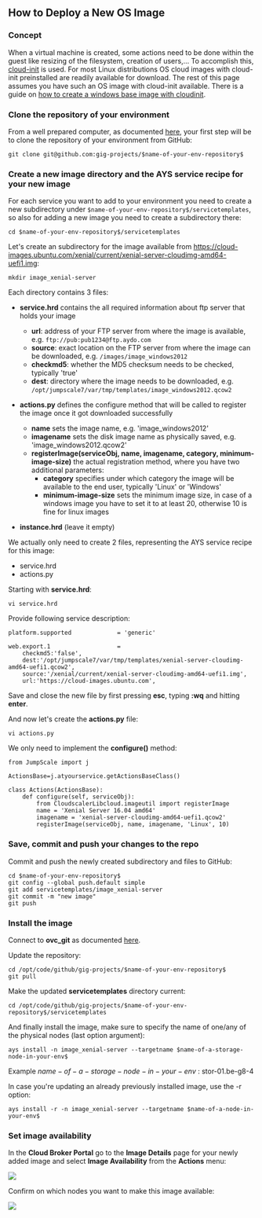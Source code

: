 ## How to Deploy a New OS Image

### Concept

When a virtual machine is created, some actions need to be done within the guest like resizing of the filesystem, creation of users,... To accomplish this, [cloud-init](https://cloudinit.readthedocs.io/en/latest/index.html) is used. For most Linux distributions OS cloud images with cloud-init preinstalled are readily available for download. The rest of this page assumes you have such an OS image with cloud-init available. There is a guide on [how to create a windows base image with cloudinit](Creating_new_Windwos_Image.md).


### Clone the repository of your environment

From a well prepared computer, as documented [here](../Connect/preparing_before_connecting.md), your first step will be to clone the repository of your environment from GitHub:

```
git clone git@github.com:gig-projects/$name-of-your-env-repository$
```

### Create a new image directory and the AYS service recipe for your new image

For each service you want to add to your environment you need to create a new subdirectory under `$name-of-your-env-repository$/servicetemplates`, so also for adding a new image you need to create a subdirectory there:

```
cd $name-of-your-env-repository$/servicetemplates
```

Let's create an subdirectory for the image available from https://cloud-images.ubuntu.com/xenial/current/xenial-server-cloudimg-amd64-uefi1.img:

```
mkdir image_xenial-server
```

Each directory contains 3 files:

- **service.hrd** contains the all required information about ftp server that holds your image

  - **url**: address of your FTP server from where the image is available, e.g. `ftp://pub:pub1234@ftp.aydo.com`
  - **source**: exact location on the FTP server from where the image can be downloaded, e.g. `/images/image_windows2012`
  - **checkmd5**: whether the MD5 checksum needs to be checked, typically 'true'
  - **dest**: directory where the image needs to be downloaded, e.g. `/opt/jumpscale7/var/tmp/templates/image_windows2012.qcow2`

- **actions.py** defines the configure method that will be called to register the image once it got downloaded successfully

  - **name** sets the image name, e.g. 'image_windows2012'
  - **imagename** sets the disk image name as physically saved, e.g. 'image_windows2012.qcow2'
  - **registerImage(serviceObj, name, imagename, category, minimum-image-size)** the actual registration method, where you have two additional parameters:
    - **category** specifies under which category the image will be available to the end user, typically 'Linux' or 'Windows'
    - **minimum-image-size** sets the minimum image size, in case of a windows image you have to set it to at least 20, otherwise 10 is fine for linux images

- **instance.hrd** (leave it empty)

We actually only need to create 2 files, representing the AYS service recipe for this image:
- service.hrd
- actions.py

Starting with **service.hrd**:

```
vi service.hrd
```

Provide following service description:

```
platform.supported             = 'generic'

web.export.1                   =
    checkmd5:'false',
    dest:'/opt/jumpscale7/var/tmp/templates/xenial-server-cloudimg-amd64-uefi1.qcow2',
    source:'/xenial/current/xenial-server-cloudimg-amd64-uefi1.img',
    url:'https://cloud-images.ubuntu.com',
```

Save and close the new file by first pressing **esc**, typing **:wq** and hitting **enter**.

And now let's create the **actions.py** file:

```
vi actions.py
```

We only need to implement the **configure()** method:

```
from JumpScale import j

ActionsBase=j.atyourservice.getActionsBaseClass()

class Actions(ActionsBase):
    def configure(self, serviceObj):
        from CloudscalerLibcloud.imageutil import registerImage
        name = 'Xenial Server 16.04 amd64'
        imagename = 'xenial-server-cloudimg-amd64-uefi1.qcow2'
        registerImage(serviceObj, name, imagename, 'Linux', 10)
```

### Save, commit and push your changes to the repo

Commit and push the newly created subdirectory and files to GitHub:

```
cd $name-of-your-env-repository$
git config --global push.default simple
git add servicetemplates/image_xenial-server
git commit -m "new image"
git push
```

### Install the image

Connect to **ovc_git** as documented [here](../Connect/connect.md).

Update the repository:

```
cd /opt/code/github/gig-projects/$name-of-your-env-repository$
git pull
```

Make the updated **servicetemplates** directory current:

```
cd /opt/code/github/gig-projects/$name-of-your-env-repository$/servicetemplates
```

And finally install the image, make sure to specify the name of one/any of the physical nodes (last option argument):

```
ays install -n image_xenial-server --targetname $name-of-a-storage-node-in-your-env$

```
Example $name-of-a-storage-node-in-your-env$ : stor-01.be-g8-4 

In case you're updating an already previously installed image, use the -r option:

```
ays install -r -n image_xenial-server --targetname $name-of-a-node-in-your-env$
```


### Set image availability

In the **Cloud Broker Portal** go to the **Image Details** page for your newly added image and select **Image Availability** from the **Actions** menu:

![](ImageAvailability.png)

Confirm on which nodes you want to make this image available:

![](ImageAvailability2.png)
